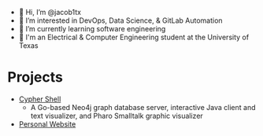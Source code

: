 - 👋 Hi, I’m @jacob1tx
- 👀 I’m interested in DevOps, Data Science, & GitLab Automation
- 🌱 I’m currently learning software engineering
- 🏫 I'm an Electrical & Computer Engineering student at the University of Texas

Projects
========
* [Cypher Shell](https://github.com/jacob1tx/pp-jgm3339)
  * A Go-based Neo4j graph database server, interactive Java client and text visualizer, and Pharo Smalltalk graphic visualizer
* [Personal Website](https://github.com/jacob1tx/jacob1tx.github.io)

